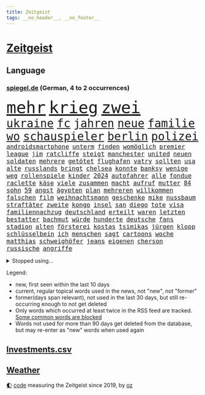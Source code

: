 ```yaml
---
title: Zeitgeist
tags: __no_header__, __no_footer__
---
```


# [Zeitgeist](https://oliz.io/zeitgeist/)

## Language

<h3><a href="https://www.spiegel.de" target="_blank">spiegel.de</a> (German, 4 to 2 occurrences)</h3>
<p style="font-family:monospace">
<span style="font-size:32pt"><a href="news_links.html#mehr" class="current">mehr</a></span>
<span style="font-size:32pt"><a href="news_links.html#krieg" class="current">krieg</a></span>
<span style="font-size:32pt"><a href="news_links.html#zwei" class="current">zwei</a></span>
<br>
<span style="font-size:22pt"><a href="news_links.html#ukraine" class="current">ukraine</a></span>
<span style="font-size:22pt"><a href="news_links.html#fc" class="current">fc</a></span>
<span style="font-size:22pt"><a href="news_links.html#jahren" class="current">jahren</a></span>
<span style="font-size:22pt"><a href="news_links.html#neue" class="current">neue</a></span>
<span style="font-size:22pt"><a href="news_links.html#familie" class="current">familie</a></span>
<span style="font-size:22pt"><a href="news_links.html#wo" class="current">wo</a></span>
<span style="font-size:22pt"><a href="news_links.html#schauspieler" class="current">schauspieler</a></span>
<span style="font-size:22pt"><a href="news_links.html#berlin" class="current">berlin</a></span>
<span style="font-size:22pt"><a href="news_links.html#polizei" class="current">polizei</a></span>
<br>
<span style="font-size:12pt"><a href="news_links.html#androidsmartphone" class="new">androidsmartphone</a></span>
<span style="font-size:12pt"><a href="news_links.html#unterm" class="current">unterm</a></span>
<span style="font-size:12pt"><a href="news_links.html#finden" class="current">finden</a></span>
<span style="font-size:12pt"><a href="news_links.html#womöglich" class="current">womöglich</a></span>
<span style="font-size:12pt"><a href="news_links.html#premier" class="current">premier</a></span>
<span style="font-size:12pt"><a href="news_links.html#league" class="current">league</a></span>
<span style="font-size:12pt"><a href="news_links.html#jim" class="current">jim</a></span>
<span style="font-size:12pt"><a href="news_links.html#ratcliffe" class="new">ratcliffe</a></span>
<span style="font-size:12pt"><a href="news_links.html#steigt" class="current">steigt</a></span>
<span style="font-size:12pt"><a href="news_links.html#manchester" class="current">manchester</a></span>
<span style="font-size:12pt"><a href="news_links.html#united" class="current">united</a></span>
<span style="font-size:12pt"><a href="news_links.html#neuen" class="current">neuen</a></span>
<span style="font-size:12pt"><a href="news_links.html#soldaten" class="current">soldaten</a></span>
<span style="font-size:12pt"><a href="news_links.html#mehrere" class="current">mehrere</a></span>
<span style="font-size:12pt"><a href="news_links.html#getötet" class="current">getötet</a></span>
<span style="font-size:12pt"><a href="news_links.html#flughafen" class="current">flughafen</a></span>
<span style="font-size:12pt"><a href="news_links.html#vatry" class="new">vatry</a></span>
<span style="font-size:12pt"><a href="news_links.html#sollten" class="current">sollten</a></span>
<span style="font-size:12pt"><a href="news_links.html#usa" class="current">usa</a></span>
<span style="font-size:12pt"><a href="news_links.html#alte" class="current">alte</a></span>
<span style="font-size:12pt"><a href="news_links.html#russlands" class="current">russlands</a></span>
<span style="font-size:12pt"><a href="news_links.html#bringt" class="current">bringt</a></span>
<span style="font-size:12pt"><a href="news_links.html#chelsea" class="current">chelsea</a></span>
<span style="font-size:12pt"><a href="news_links.html#konnte" class="current">konnte</a></span>
<span style="font-size:12pt"><a href="news_links.html#banksy" class="new">banksy</a></span>
<span style="font-size:12pt"><a href="news_links.html#wenige" class="current">wenige</a></span>
<span style="font-size:12pt"><a href="news_links.html#weg" class="current">weg</a></span>
<span style="font-size:12pt"><a href="news_links.html#rollenspiele" class="new">rollenspiele</a></span>
<span style="font-size:12pt"><a href="news_links.html#kinder" class="current">kinder</a></span>
<span style="font-size:12pt"><a href="news_links.html#2024" class="current">2024</a></span>
<span style="font-size:12pt"><a href="news_links.html#autofahrer" class="current">autofahrer</a></span>
<span style="font-size:12pt"><a href="news_links.html#alle" class="current">alle</a></span>
<span style="font-size:12pt"><a href="news_links.html#fondue" class="new">fondue</a></span>
<span style="font-size:12pt"><a href="news_links.html#raclette" class="new">raclette</a></span>
<span style="font-size:12pt"><a href="news_links.html#käse" class="current">käse</a></span>
<span style="font-size:12pt"><a href="news_links.html#viele" class="current">viele</a></span>
<span style="font-size:12pt"><a href="news_links.html#zusammen" class="current">zusammen</a></span>
<span style="font-size:12pt"><a href="news_links.html#macht" class="current">macht</a></span>
<span style="font-size:12pt"><a href="news_links.html#aufruf" class="current">aufruf</a></span>
<span style="font-size:12pt"><a href="news_links.html#mutter" class="current">mutter</a></span>
<span style="font-size:12pt"><a href="news_links.html#84" class="current">84</a></span>
<span style="font-size:12pt"><a href="news_links.html#sohn" class="current">sohn</a></span>
<span style="font-size:12pt"><a href="news_links.html#59" class="new">59</a></span>
<span style="font-size:12pt"><a href="news_links.html#angst" class="current">angst</a></span>
<span style="font-size:12pt"><a href="news_links.html#ägypten" class="current">ägypten</a></span>
<span style="font-size:12pt"><a href="news_links.html#plan" class="current">plan</a></span>
<span style="font-size:12pt"><a href="news_links.html#mehreren" class="current">mehreren</a></span>
<span style="font-size:12pt"><a href="news_links.html#willkommen" class="current">willkommen</a></span>
<span style="font-size:12pt"><a href="news_links.html#falschen" class="current">falschen</a></span>
<span style="font-size:12pt"><a href="news_links.html#film" class="current">film</a></span>
<span style="font-size:12pt"><a href="news_links.html#weihnachtsmann" class="current">weihnachtsmann</a></span>
<span style="font-size:12pt"><a href="news_links.html#geschenke" class="current">geschenke</a></span>
<span style="font-size:12pt"><a href="news_links.html#mike" class="current">mike</a></span>
<span style="font-size:12pt"><a href="news_links.html#nussbaum" class="new">nussbaum</a></span>
<span style="font-size:12pt"><a href="news_links.html#straftäter" class="current">straftäter</a></span>
<span style="font-size:12pt"><a href="news_links.html#zweite" class="current">zweite</a></span>
<span style="font-size:12pt"><a href="news_links.html#kongo" class="current">kongo</a></span>
<span style="font-size:12pt"><a href="news_links.html#insel" class="current">insel</a></span>
<span style="font-size:12pt"><a href="news_links.html#san" class="current">san</a></span>
<span style="font-size:12pt"><a href="news_links.html#diego" class="current">diego</a></span>
<span style="font-size:12pt"><a href="news_links.html#tote" class="current">tote</a></span>
<span style="font-size:12pt"><a href="news_links.html#visa" class="current">visa</a></span>
<span style="font-size:12pt"><a href="news_links.html#familiennachzug" class="new">familiennachzug</a></span>
<span style="font-size:12pt"><a href="news_links.html#deutschland" class="current">deutschland</a></span>
<span style="font-size:12pt"><a href="news_links.html#erteilt" class="current">erteilt</a></span>
<span style="font-size:12pt"><a href="news_links.html#waren" class="current">waren</a></span>
<span style="font-size:12pt"><a href="news_links.html#letzten" class="current">letzten</a></span>
<span style="font-size:12pt"><a href="news_links.html#bestatter" class="new">bestatter</a></span>
<span style="font-size:12pt"><a href="news_links.html#bachmut" class="new">bachmut</a></span>
<span style="font-size:12pt"><a href="news_links.html#würde" class="current">würde</a></span>
<span style="font-size:12pt"><a href="news_links.html#hunderte" class="current">hunderte</a></span>
<span style="font-size:12pt"><a href="news_links.html#deutsche" class="current">deutsche</a></span>
<span style="font-size:12pt"><a href="news_links.html#fans" class="current">fans</a></span>
<span style="font-size:12pt"><a href="news_links.html#stadion" class="current">stadion</a></span>
<span style="font-size:12pt"><a href="news_links.html#alten" class="current">alten</a></span>
<span style="font-size:12pt"><a href="news_links.html#försterei" class="new">försterei</a></span>
<span style="font-size:12pt"><a href="news_links.html#kostas" class="new">kostas</a></span>
<span style="font-size:12pt"><a href="news_links.html#tsimikas" class="new">tsimikas</a></span>
<span style="font-size:12pt"><a href="news_links.html#jürgen" class="current">jürgen</a></span>
<span style="font-size:12pt"><a href="news_links.html#klopp" class="current">klopp</a></span>
<span style="font-size:12pt"><a href="news_links.html#schlüsselbein" class="new">schlüsselbein</a></span>
<span style="font-size:12pt"><a href="news_links.html#ich" class="current">ich</a></span>
<span style="font-size:12pt"><a href="news_links.html#menschen" class="current">menschen</a></span>
<span style="font-size:12pt"><a href="news_links.html#sagt" class="current">sagt</a></span>
<span style="font-size:12pt"><a href="news_links.html#cartoons" class="current">cartoons</a></span>
<span style="font-size:12pt"><a href="news_links.html#woche" class="current">woche</a></span>
<span style="font-size:12pt"><a href="news_links.html#matthias" class="current">matthias</a></span>
<span style="font-size:12pt"><a href="news_links.html#schweighöfer" class="new">schweighöfer</a></span>
<span style="font-size:12pt"><a href="news_links.html#jeans" class="new">jeans</a></span>
<span style="font-size:12pt"><a href="news_links.html#eigenen" class="current">eigenen</a></span>
<span style="font-size:12pt"><a href="news_links.html#cherson" class="current">cherson</a></span>
<span style="font-size:12pt"><a href="news_links.html#russische" class="current">russische</a></span>
<span style="font-size:12pt"><a href="news_links.html#angriffe" class="current">angriffe</a></span>
</p>
<details>
<summary>Stopped using...</summary>
<p class="former" style="font-size:12pt">
nachfolge(1159) botschaft(1157) löhne(1157) nationen(1157) nordrheinwestfalen(1157) software(1157) staatschef(1157) worten(1157) beschwerde(1156) eingereicht(1156) identifiziert(1156) lebensmittel(1156) nazis(1156) vermehrt(1156) verzweifelt(1156) williams(1156) bewerber(1155) brief(1155) radikal(1155) befürchtet(1154) gesamte(1154) gesunken(1154) kandidaten(1154) altes(1153) atmosphäre(1153) konfrontiert(1153) kritisierte(1153) mexiko(1153) polizist(1153) soziale(1153) vergeben(1153) völlig(1153) emmanuel(1152) kurzem(1152) twitter(1152) wehren(1152) aufgeben(1151) brauchte(1151) dadurch(1151) diskutieren(1151) pressestimmen(1151) träumen(1151) welchem(1151) werder(1151) aufgerufen(1150) beobachtet(1150) bus(1150) heftig(1150) nötig(1150) untersagt(1150) verschiebt(1150) verweigert(1150) amerikaner(1149) gründer(1149) prüfung(1149) ursachen(1149) zuversicht(1149) beamte(1148) eskalation(1148) fliehen(1148) fuß(1148) fußballprofi(1148) gutachten(1148) restaurants(1148) ziemlich(1148) abgang(1147) berichterstattung(1147) engagement(1147) meldete(1147) schaltet(1147) sperrt(1147) armut(1146) dementiert(1146) dominiert(1146) landen(1146) stimme(1146) unbekannten(1146) saudiarabien(1145) triumph(1145) zverev(1145) ausgeliefert(1143) stürmer(1143) trafen(1143) weite(1143) bedeutung(1142) ermittlern(1142) nutzer(1142) 2030(1141) endgültig(1141) lüge(1141) verändern(1141) wies(1141) schnellen(1140) gaben(1139) nase(1139) vorsprung(1139) weckt(1139) hubertus(1137) besuchen(1136) müsste(1136) auflagen(1135) distanz(1135) kindes(1134) william(1133) belegen(1132) katholischen(1132) streitet(1131) vorgegangen(1131) rentner(1129) ähnlich(1129) februar(1128) gelandet(1127) not(1127) begrüßt(1126) trauert(1125) ausrüstung(1124) museum(1120) unterdessen(1120) ämter(1118) schock(1117) koalitionspartner(1115) niedrig(1115) empfangen(1109) mängel(1085) regelmäßig(1084) leiter(1072) westliche(1042) vormarsch(1027) panzer(1024) carlos(1007) unis(966) finanziert(957) werte(956) videoaufnahmen(914) lehren(911) novak(897) belastung(896) auswärtige(885) grundsätzlich(879) verurteilung(876) superstars(857) konzerns(852) unterdrückung(850) preiserhöhungen(811) getöteten(807) medwedew(795) vermitteln(790) ruhestand(785) rwe(780) empfehlen(778) oppositionsführer(776) hendrik(775) 200000(774) mond(774) volksverhetzung(772) rosa(769) hals(764) gletscher(756) kürzer(744) gewaltsamen(740) einfacher(731) energiekonzern(729) verabschieden(728) lehrerinnen(724) 87(722) lieferung(717) ersatz(711) kanzlers(708) einrichtungen(702) inhalte(692) trockenheit(689) spielern(687) entführung(686) krankheiten(675) filmemacher(673) journalismus(670) transparenz(664) versagen(656) 40000(654) fern(645) lücken(644) schneiden(641) unmittelbar(634) eingetroffen(630) hochrangigen(627) künstlerin(625) zusätzlich(605) schwarzes(599) anschuldigungen(590) haare(589) filialen(588) vermisster(583) recherchen(581) verhängnis(575) erfurt(570) konzerte(569) computer(567) gefällt(566) viral(566) besitzt(561) bgh(561) libanon(558) kandidat(556) bedarf(554) mitarbeitende(552) sexuell(548) ramelow(542) idol(539) grundschule(538) schwimmen(536) valley(534) vermissten(532) neustart(528) thüringens(528) deutsch(527) entfernen(519) nennen(519) rettungsaktion(517) kämpferisch(513) vernichtet(509) verträge(509) landwirtschaft(506) scheiterten(496) nachhaltigkeit(495) fronten(490) erhielten(484) flüssen(480) ganzes(480) fische(468) verurteilter(468) bellingham(467) jude(467) telekom(467) tobias(465) kita(458) bussen(452) feierten(451) gerechtfertigt(451) konten(448) schottische(442) fortschritt(441) beobachter(439) krawalle(439) spiegelrecherche(432) eineinhalb(428) belege(425) männliche(422) standard(422) entführen(420) übergewicht(420) parolen(418) meldungen(417) carter(413) kocht(413) manipuliert(413) schwarzer(411) vodafone(402) leere(401) spacex(401) äußerung(396) ausgemacht(387) gleise(386) as(385) transportiert(383) ausharren(382) 4(375) serben(374) gedroht(372) schränken(371) djokovic(369) wechselte(368) strafanzeige(366) steigern(363) interviews(362) arbeitsplätze(360) ubahn(359) supermarkt(356) begleitung(354) kieler(354) traut(352) erheblichen(350) hürde(346) pedro(346) steine(346) 28jähriger(342) aufgefallen(340) gelder(336) bruchteil(335) nhl(335) viertagewoche(334) genehmigungen(333) nepal(333) flasche(329) geschadet(329) mischt(329) amtsantritt(328) christdemokraten(326) reihen(326) geschäften(325) prozesse(325) ausstand(324) temperatur(324) zwingt(324) junta(321) elektrische(320) heiligen(320) leopard(320) profifußball(316) freier(314) ständig(313) gravierende(312) erneuter(311) bürokratie(309) attackierte(307) erschüttern(307) leon(306) anderson(305) 5000(304) fridays(304) highlight(304) manöver(304) 140(303) steigert(303) aufbruch(301) bundesweiten(301) media(301) anderswo(299) dhl(298) niederösterreich(297) azubis(295) aktive(294) insekten(294) bemühen(292) berlinkreuzberg(287) coup(287) hitzewelle(284) vereinten(283) kommentare(281) verlegen(280) beigetragen(278) chemikalien(276) gestreikt(276) vorfahren(276) spiegelreport(275) wallace(275) rio(274) austritt(273) glücklicher(273) stürme(272) verwüstet(272) gesprächen(270) transformation(268) wagenknechts(267) südwesten(266) begeben(264) akkus(262) germany(260) beeinflussen(259) mitgründer(258) f(257) hauseigentümer(257) arbeitskräfte(254) genaue(254) diplomatische(253) baugenehmigungen(252) angelegenheit(251) rohstoff(250) wirksam(250) imran(249) kollidiert(248) daniil(247) france(247) sofortiger(246) veränderungen(246) fehlern(245) glas(245) behaupten(243) ticket(243) taiwans(240) verlobt(240) schottischen(239) schwachstelle(238) unterbricht(238) zuständigen(238) prosieben(236) absolute(235) veröffentlichte(233) 33jähriger(232) aufschwung(232) fühle(232) solaranlagen(232) tauben(231) kennedy(230) fraktionen(229) solar(229) turin(226) großrazzia(223) luxus(222) renommierter(222) bka(221) straßenverkehr(221) erforscht(220) gefangenenaustausch(219) gegend(217) formuliert(215) erbschaftsteuer(214) vergebung(214) billig(212) etablierten(211) expertengremium(211) testspiel(209) plastikmüll(208) arktis(207) mischen(207) radikalisierung(206) till(203) motorräder(202) strompreise(202) 9(200) psychische(200) lee(199) beschleunigen(198) drohnenangriffe(198) natürliche(197) weltwetterorganisation(197) chaotischen(196) gelände(196) mangelware(195) rocky(194) naturschutz(193) partien(193) vergleicht(192) absetzung(191) kalender(191) beckenbauer(190) arne(189) flüchtlingszahlen(189) pessimistisch(189) objekte(188) lukas(187) schläge(187) stichwahl(187) tritte(187) wärme(187) einzusetzen(186) ausschließen(185) pfleger(185) uruguay(185) genießt(184) mangelnden(184) qualifiziert(184) unzulässig(184) versagte(184) celsius(182) ngos(182) sizilien(182) +(181) schlucht(181) frühestens(180) herkunft(180) scharfen(179) aufgetreten(178) wal(178) zahlungen(178) gespielt(177) model(177) nachtzug(177) älterer(177) abenteuer(176) schirdewan(175) verrückt(175) moschee(174) sánchez(173) vorläufigen(173) rumort(172) defizite(171) jannik(171) jet(171) kurve(171) sinner(171) missstände(170) havertz(169) schwamm(169) talente(169) 78(168) lindemann(168) rammsteinsänger(168) überprüft(168) spezielles(167) abgewehrt(166) faxgeräte(166) kohlenstoff(166) made(166) neudelhi(166) erzwingen(165) gesellschaftliche(164) standuppaddling(164) vox(164) amazonas(163) niedergang(163) schlichten(163) vorlegen(163) weltspitze(163) awards(162) greta(162) thunberg(162) busfahrer(161) gequält(160) weile(160) fällig(159) plattformen(158) hubert(157) standorte(157) unterhalb(157) flieger(155) iraner(155) lebend(155) bahrain(154) liebeserklärung(154) tiefsee(154) erschöpfung(153) exnationalspielerin(153) gentechnik(153) lagerhalle(153) ross(153) vereinen(153) verunsicherung(153) 30jähriger(152) beeinträchtigungen(152) thriller(152) entfacht(151) soziologe(151) hessische(150) verräter(150) geeignet(149) gratulierte(149) verhandelten(149) gutachter(148) eingang(147) vermittelt(147) ausfällt(146) vormittag(146) beliebten(144) mobilfunknetz(144) therapie(144) bewerbungen(143) bolsonaro(143) g20gipfel(143) gedauert(143) jair(143) wählten(143) ecstasy(142) nahel(142) geklettert(141) hannes(141) verkehrswende(141) journalistin(140) sicheren(140) antwortet(139) glamour(139) sauna(139) staatsbesuch(139) wichtigstes(139) aufgrund(138) bremste(138) sofortige(137) verwahrt(137) di(136) krisentreffen(136) syndrom(136) berufsgruppe(135) intensiv(135) belästigungen(134) lando(133) norris(133) fashion(132) week(132) k(131) rauf(131) rechtsextremist(131) höxter(130) beschimpfungen(129) krähen(129) überragenden(129) butter(128) russlandpolitik(128) übermäßig(127) schaf(126) albtraum(125) einsteigen(125) ergebnissen(125) schrauben(125) wahlkommission(125) angetreten(124) jetski(124) rätselt(124) südkoreanische(124) zehnmal(124) aufgegriffen(123) forschenden(123) mobiles(123) abgerissen(122) kindesmissbrauch(122) abneigung(121) orientieren(121) ansatz(120) antónio(120) architektur(120) dfbteams(120) dich(120) inka(120) oberstes(120) argentinier(119) betriebe(119) fußballgeschichte(119) kranke(119) mächtigsten(119) bayernprofi(118) gehetzt(118) regierungsbildung(117) autofrachter(116) militärhilfe(116) reinen(116) wohnmobile(116) kapitol(115) vertritt(115) unterzahl(114) bereitstellen(113) einbüßen(113) kipppunkt(113) schrecklichen(113) zinserhöhungen(113) austria(112) betrogen(112) eingeschlossen(112) inside(112) kamikazedrohnen(112) panama(112) überwacht(111) bevorsteht(110) prüfstand(109) vorrunde(109) wmaus(109) angezogen(108) onlinedating(108) mehrwertsteuer(107) sangen(107) straflager(107) freilassen(106) loben(106) kraftwerke(105) roter(105) nationaltrainerin(104) hot(103) panikattacken(103) tagelangen(103) luxusautos(102) dürfe(101) konsequent(101) schmieden(101) säugling(101) us(101) bedenklich(100) fälschung(100) mumien(100) spanischer(100) alaska(99) arbeitsvertrag(99) dialog(99) inhaber(98) leide(98) rekonstruktion(98) rtl(98) 24jährige(97) löscht(97) unterschieden(97) wohnort(97) bundesfinanzministerium(96) gebildet(96) johann(96) zerstreuen(96) hindernis(95) pannen(95) weigerte(95) klimaschützer(94) kreative(94) schuldfähig(94) sicherungsverwahrung(94) südfrankreich(94) wilfried(94) ausmustern(93) dient(93) jahrhunderts(93) journalistinnen(93) stiegen(93) dubiose(92) festnetz(92) sticht(92) 3300(91) 35000(91) a$ap(91) auktionshaus(91) buchautorin(91) teslas(91) total(91) unschuld(91) verschenkt(91) legitimität(90) bricsgruppe(89) krisengipfel(89) traurigen(89) unbehelligt(89) vergleichen(89) übergriffigen(89) boy(88) clown(88) erzwungenen(88) schlagerstar(88) schutzmaßnahmen(88) unabhängig(88) bedürfnisse(87) burkina(87) faso(87) gegenschlägen(87) infektionszahlen(87) rki(87) terminen(87) prothese(86) sterblichen(86) toyota(86) verbandspräsidenten(86) weste(86) bars(85) bekanntwerden(85) frisches(85) füllkrug(85) mehrwertsteuersenkung(85) niclas(85) rabe(85) ungewisse(85) windenergie(85) antisemitischen(84) gastronomie(84) menschenhändler(84) mietern(84) mittelfeld(84) kusseklat(83) tadelt(83) derlei(82) hetzschrift(82) hochstaplers(82) lindern(82) raub(82) son(82) bundesfinanzminister(81) empfindliche(81) entladen(81) fiat(81) mangelhafte(81) schein(81) sitzungen(81) aktienrente(80) bradley(80) cooper(80) drohnenschwärmen(80) geworben(80) jahrelangem(80) johannesburg(80) kickl(80) maestro(80) planung(80) politikwechsel(80) reporters(80) wankt(80) auftaktpleite(79) chile(79) federt(79) kapitolsturm(79) schnelles(79) schönbohm(79) sechziger(79) sogenannter(79) bezahlbare(78) geheiratet(78) nachgedacht(78) nette(78) süddeutsche(78) 5g(77) festgehaltenen(77) jahrtausendealte(77) joko(77) klaas(77) algorithmen(76) cybersicherheit(76) digitaler(76) gleisen(76) misst(76) streeck(76) 76(75) hurra(75) verschleiern(75) atomkraftwerke(74) chip(74) co₂ausstoß(74) gelobt(74) krankenhausessen(74) nagel(74) arddoku(73) auschwitz(73) außerplanmäßig(73) bevorzugung(73) erneuerung(73) fasst(73) gebohrt(73) gefängnisstrafen(73) jubiläum(73) monarchen(73) polizeiwache(73) stresstest(73) störte(73) vogelgrippe(73) passion(72) festhält(71) gestaltet(71) verbracht(71) wemding(71) überrumpelt(71) ausfällen(70) bequem(70) hartmut(70) linkenpolitiker(70) streamen(70) veranlasst(70) ausstellung(69) energisch(69) massenproteste(69) mitmenschen(69) rettungsarbeiten(69) sardinien(69) verspätet(69) völkerrecht(69) absolvierte(68) denver(68) dokumentation(68) gogh(68) regulären(68) seehofer(68) straßentunnel(68) usforscher(68) zauberer(68) zugeht(68) 55jähriger(67) chili(67) drakonische(67) nahostexperte(67) schlicht(67) spiegelleser(67) 43(66) güter(66) luxusuhr(66) migrantinnen(66) publikumsliebling(66) rettungshubschrauber(66) risikogruppen(66) verhalf(66) ablegen(65) angeschlossen(65) duo(65) erfolgs(65) hundertjährigen(65) tauchten(65) untergegangen(65) zuverlässig(65) euparlaments(64) lesung(64) vorausgegangen(64) ebay(63) gelitten(63) nachhaltiger(63) tauruswaffen(63) aktiven(62) annahme(62) eugelder(62) mobilfunknetze(62) schroff(62) tuvalu(62) whisky(62) expertin(61) matchwinner(61) siebzigerjahre(61) uaw(61) usabgeordnete(61) verbesserte(61) zentralrat(61) gewünschten(60) tsunami(60) turbulenzen(60) umsteuern(60) 54jähriger(59) populären(59) sammelklage(59) schreibe(59) vervielfacht(59) aktionsplan(58) bundesinnenministerium(58) meeren(58) weitreichenden(58) befördert(57) busunfall(57) demos(57) fußballeuropameisterschaft(57) lebensgefährten(57) anbau(56) diente(56) versöhnt(56) flüchtig(55) geräuschen(55) krisenstab(55) mexikos(55) opioide(55) tagesordnung(55) angerufen(54) gewünscht(54) husten(54) kifirma(54) p(54) spot(54) experimente(53) goetheinstitut(53) historischem(53) kampfs(53) manches(53) maximum(53) mitgebrachte(53) pauschale(53) waldstück(53) zentralrats(53) gezielte(52) gitarre(52) jugendfußball(52) verzweifeln(52) 35jähriger(51) haushaltssperre(51) mächtiger(51) übernahmen(51) auftakttag(50) cups(50) delfine(50) differenzen(50) drehbuchautorin(50) haushälter(50) vorlesung(50) zugstrecke(50) busunglück(49) leader(49) susan(49) diplomatie(48) gasfelder(48) krebsdiagnose(48) lebensgefährte(48) wütend(48) angestellt(47) bewilligt(47) dreistellige(47) lawrence(47) verschreckt(47) vorführt(47) wenden(47) díaz(46) glückwünsche(46) schiffes(46) silicon(46) bellen(45) preisträger(45) rechtsstaat(45) verkörperte(45) wahlerfolg(45) butler(44) erschreckende(44) fünfjährigen(44) jahrelange(44) reaktiviert(44) traditionsmarke(44) zeitverschwendung(44) cyberangriffe(43) repräsentantenhaus(43) versetzung(43) wohlbefinden(43) preisdeckel(42) uneins(42) gummersbach(41) hamasisraelkrieg(41) islamismus(41) kassierte(41) vertraulichen(41) vielfältig(41) chefposten(40) kopfverletzungen(40) mancherorts(40) mehrarbeit(40) schmerzt(40) wunderschönen(40) abscheuliche(39) auswirkung(39) glaubens(39) hof(39) özil(39) ausgepfiffen(38) großzügigen(38) konkurrieren(38) reagierten(38) überraschende(38) afghanen(37) afghaninnen(37) heuferumlauf(37) präsidentenamt(37) umfang(37) beherrschen(36) fußballnation(36) hamasmitglieder(36) kontrollpunkt(36) nahostmission(36) thronfolger(36) weltordnung(36) cricketwm(35) haushaltsausschuss(35) israel/gaza(35) mordverdacht(35) ndr(35) suzanne(35) vereinbart(35) 190(34) 2005(34) cornelia(34) mesut(34) sisi(34) sz(34) bewegenden(33) bundesligaspiele(33) draisaitl(33) edmonton(33) oilers(33) stabilität(33) erwürgt(32) gwyneth(32) horrende(32) interne(32) nordkoreanischen(32) paltrow(32) schacht(32) schulhöfen(32) sportwagen(32) tödliches(32) wahlgang(32) 1926(31) adami(31) macallan(31) raketenangriffen(31) vorrat(31) 15gradziel(30) antiisraeldemo(30) beteuert(30) israelgaza(30) actionheld(29) austin(29) einwände(29) kehrte(29) klafft(29) nuggets(29) solidarisieren(29) stadionverbot(29) weiden(29) abtreten(28) eingehalten(28) informierte(28) mutterpartei(28) passenden(28) stühle(28) verfassungswidrig(28) engen(27) greifswald(27) praktikum(27) wackeln(27) 20jährigen(26) autonomiebehörde(26) fußballemqualifikation(26) kostüme(26) oberstdorf(26) seeleute(26) versorgen(26) attest(25) halbmond(25) jüdinnen(25) kaputt(25) nationalteams(25) paddeln(25) requisiten(25) schlimmen(25) stolla(25) tvjournalist(25) ärztliches(25) annette(24) ausverkaufte(24) einmalig(24) existenzrecht(24) hess(24) inneneinrichtung(24) kurschus(24) sinnvolle(24) sportgerichtshof(24) tabellenplatz(24) topmanager(24) entwicklungs(23) gläubigen(23) lohnerhöhungen(23) missglückten(23) möbel(23) oberhalb(23) proiranische(23) situationen(23) squid(23) tunnelsystem(23) umweltschäden(23) adele(22) afdabgeordneter(22) anfällig(22) auflöst(22) ekdratsvorsitzende(22) evangelischen(22) glasgow(22) jungtiere(22) vertuscht(22) zuckersteuer(22) ansichten(21) applezulieferer(21) blamage(21) foxconn(21) grönemeyer(21) mitverantwortung(21) rechtsrockkonzert(21) ringo(21) rückte(21) solo(21) spionagesatelliten(21) unlängst(21) verwenden(21) verzaubert(21) ablösung(20) flüchtender(20) friedlich(20) hamasterrorangriff(20) ic(20) itsysteme(20) sensationellen(20) wiederbelebt(20) antisemitischem(19) schwachstellen(19) sonderzahlung(19) wertvollste(19) aufwand(18) betroffener(18) elektrowende(18) extrainer(18) gefangener(18) glyphosat(18) glyphosatprozess(18) judenhasses(18) millionenschatz(18) offensivspieler(18) untermauern(18) unterzeichner(18) verletze(18) aggressiver(17) aufzeichnungen(17) beschleunigung(17) gehackt(17) geräten(17) haken(17) propalästinensischer(17) schifakrankenhaus(17) auftraggeber(16) buchs(16) bundespolitik(16) konzepte(16) mangelndes(16) dichtmachen(15) kostenlos(15) seepferdchen(15) unkrautvernichter(15) blutigem(14) championsleaguespiel(14) enthüllungen(14) schalten(14) student(14) verkommen(14) aktionäre(13) bedingt(13) erdogan(13) kliniken(13) marvin(13) netflixserie(13) patzt(13) umweltfragen(13) alejo(12) berühmter(12) eier(12) gibt's(12) protestmarsch(12) spätestens(12) vidalquadras(12) anwar(11) dauerrivalen(11) ghazi(11) heilsam(11)
</p>
</details>
<p>Legend:
<ul>
<li><span class="new">new</span>, first seen within the last 10 days</li>
<li><span class="current">current</span>, regular topical words used in the news, not "new", not "former"</li>
<li><span class="former">former(days span relevant)</span>, not used in the last 30 days, but still re-occurring enough to not get deleted</li>
<li>Only words which occurred at least twice in the RSS feed are tracked. <a href="language/filters.py">Some common words are blocked</a></li>
<li>Words not used for more than 90 days get deleted from the database, but may re-enter as "new" words when used again</li>
</ul>
</p>

## [Investments](investments.html)[.csv](investments.csv)

## [Weather](weather.html)

<footer>
<a href="javascript:toggleTheme()" class="nav">🌓</a>
<a href="https://github.com/ooz/zeitgeist">code</a> measuring the Zeitgeist since 2019, by <a href="https://oliz.io">oz</a>
</footer>
